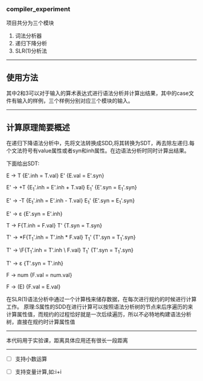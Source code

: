 ### compiler_experiment
项目共分为三个模块

1. 词法分析器
2. 递归下降分析
3. SLR(1)分析法

----

## 使用方法
其中2和3可以对于输入的算术表达式进行语法分析并计算出结果，其中的case文件有输入的样例，三个样例分别对应三个模块的输入。

---

## 计算原理简要概述

在递归下降语法分析中，先将文法转换成SDD,将其转换为SDT，再去除左递归.每个文法符号有value属性或者syn和inh属性。在边语法分析时同时计算出结果。

下面给出SDT:

E -> T {E'.inh = T.val} E' {E.val = E'.syn}

E' -> \+T {E<sub>1</sub>'.inh = E'.inh \+ T.val} E<sub>1</sub>' {E'.syn = E<sub>1</sub>'.syn}

E' -> \-T {E<sub>1</sub>'.inh = E'.inh \- T.val} E<sub>1</sub>' {E'.syn = E<sub>1</sub>'.syn}

E' -> ε {E'.syn = E'.inh}

T -> F{T.inh = F.val} T' {T.syn = T.syn}

T' -> \*F{T<sub>1</sub>'.inh = T'.inh \* F.val} T<sub>1</sub>' {T'.syn = T<sub>1</sub>'.syn}

T' -> \F{T<sub>1</sub>'.inh = T'.inh \ F.val} T<sub>1</sub>' {T'.syn = T<sub>1</sub>'.syn}

T' -> ε {T'.syn = T'.inh}

F -> num {F.val = num.val}

F -> (E) {F.val = E.val}

在SLR(1)语法分析中通过一个计算栈来储存数据，在每次进行规约的时候进行计算工作。
原理:S属性的SDD在进行计算可以按照语法分析树的节点来后序遍历的来计算属性值，而规约的过程恰好就是一次后续遍历，所以不必特地构建语法分析树，直接在规约时计算属性值

---

本代码用于实验课，距离具体应用还有很长一段距离

---

- [ ] 支持小数运算

- [ ] 支持变量计算,如:i+i 
